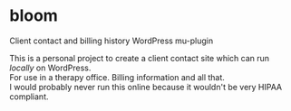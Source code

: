 # bloom
Client contact and billing history WordPress mu-plugin

This is a personal project to create a client contact site which can run _locally_ on WordPress.  
For use in a therapy office. Billing information and all that.  
I would probably never run this online because it wouldn't be very HIPAA compliant.
